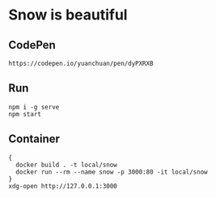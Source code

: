 # Snow is beautiful

## CodePen
```
https://codepen.io/yuanchuan/pen/dyPXRXB
```

## Run
```
npm i -g serve
npm start
```

## Container
```
{
  docker build . -t local/snow
  docker run --rm --name snow -p 3000:80 -it local/snow
}
xdg-open http://127.0.0.1:3000
```
